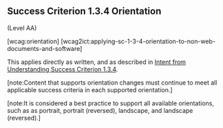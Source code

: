 ## Success Criterion 1.3.4 Orientation

(Level AA)

[wcag:orientation]
[wcag2ict:applying-sc-1-3-4-orientation-to-non-web-documents-and-software]

This applies directly as written, and as described in [Intent from Understanding Success Criterion 1.3.4](https://www.w3.org/WAI/WCAG22/Understanding/orientation).

[note:Content that supports orientation changes must continue to meet all applicable success criteria in each supported orientation.]

[note:It is considered a best practice to support all available orientations, such as as portrait, portrait (reversed), landscape, and landscape (reversed).]
